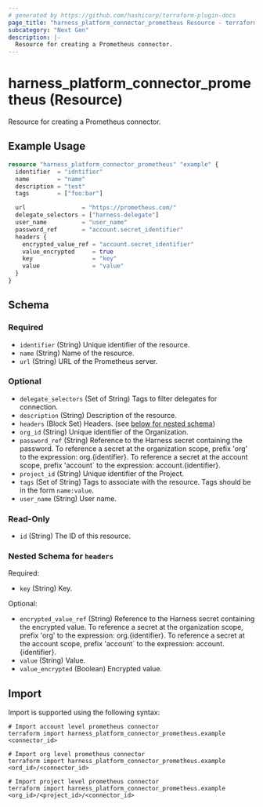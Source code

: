 ```yaml
---
# generated by https://github.com/hashicorp/terraform-plugin-docs
page_title: "harness_platform_connector_prometheus Resource - terraform-provider-harness"
subcategory: "Next Gen"
description: |-
  Resource for creating a Prometheus connector.
---
```


# harness_platform_connector_prometheus (Resource)

Resource for creating a Prometheus connector.

## Example Usage

```terraform
resource "harness_platform_connector_prometheus" "example" {
  identifier  = "idntifier"
  name        = "name"
  description = "test"
  tags        = ["foo:bar"]

  url                = "https://prometheus.com/"
  delegate_selectors = ["harness-delegate"]
  user_name          = "user_name"
  password_ref       = "account.secret_identifier"
  headers {
    encrypted_value_ref = "account.secret_identifier"
    value_encrypted     = true
    key                 = "key"
    value               = "value"
  }
}
```

<!-- schema generated by tfplugindocs -->
## Schema

### Required

- `identifier` (String) Unique identifier of the resource.
- `name` (String) Name of the resource.
- `url` (String) URL of the Prometheus server.

### Optional

- `delegate_selectors` (Set of String) Tags to filter delegates for connection.
- `description` (String) Description of the resource.
- `headers` (Block Set) Headers. (see [below for nested schema](#nestedblock--headers))
- `org_id` (String) Unique identifier of the Organization.
- `password_ref` (String) Reference to the Harness secret containing the password. To reference a secret at the organization scope, prefix 'org' to the expression: org.{identifier}. To reference a secret at the account scope, prefix 'account` to the expression: account.{identifier}.
- `project_id` (String) Unique identifier of the Project.
- `tags` (Set of String) Tags to associate with the resource. Tags should be in the form `name:value`.
- `user_name` (String) User name.

### Read-Only

- `id` (String) The ID of this resource.

<a id="nestedblock--headers"></a>
### Nested Schema for `headers`

Required:

- `key` (String) Key.

Optional:

- `encrypted_value_ref` (String) Reference to the Harness secret containing the encrypted value. To reference a secret at the organization scope, prefix 'org' to the expression: org.{identifier}. To reference a secret at the account scope, prefix 'account` to the expression: account.{identifier}.
- `value` (String) Value.
- `value_encrypted` (Boolean) Encrypted value.

## Import

Import is supported using the following syntax:

```shell
# Import account level prometheus connector 
terraform import harness_platform_connector_prometheus.example <connector_id>

# Import org level prometheus connector 
terraform import harness_platform_connector_prometheus.example <ord_id>/<connector_id>

# Import project level prometheus connector 
terraform import harness_platform_connector_prometheus.example <org_id>/<project_id>/<connector_id>
```
